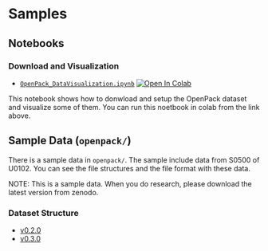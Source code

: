 # Samples

## Notebooks

### Download and Visualization

- [`OpenPack_DataVisualization.ipynb`](./OpenPack_DataVisualization.ipynb) [![Open In Colab](https://colab.research.google.com/assets/colab-badge.svg)](https://colab.research.google.com/github/open-pack/openpack-toolkit/blob/main/samples/OpenPack_DataVisualization.ipynb)

This notebook shows how to donwload and setup the OpenPack dataset and visualize some of them.
You can run this noetbook in colab from the link above.

## Sample Data  (`openpack/`)

There is a sample data in `openpack/`. The sample include data from S0500 of U0102.
You can see the file structures and the file format with these  data.

NOTE: This is a sample data. When you do research, please download the latest version from zenodo.

### Dataset Structure

- [v0.2.0](../docs/dataset-structure/v0.2.0.md)
- [v0.3.0](../docs/dataset-structure/v0.3.0.md)


